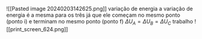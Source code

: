 ![[Pasted image 20240203142625.png]]
variação de energia
	a variação de energia é a mesma para os três já que ele começam no mesmo ponto (ponto i) e terminam no mesmo ponto (ponto f)
	$\Delta U_{A}=\Delta U_{B}=\Delta U_{C}$
trabalho
	![[print_screen_624.png]]

